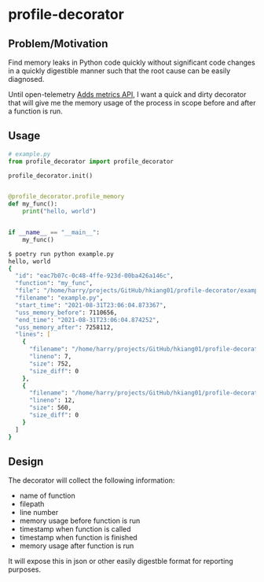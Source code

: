 # profile-decorator

## Problem/Motivation

Find memory leaks in Python code quickly without significant code changes in a quickly digestible manner such that the root cause can be easily diagnosed.

Until open-telemetry [Adds metrics API](https://github.com/open-telemetry/opentelemetry-python/pull/1887), I want a quick and dirty decorator that will give me the  memory usage of the process in scope before and after a function is run.

## Usage

```python
# example.py
from profile_decorator import profile_decorator

profile_decorator.init()


@profile_decorator.profile_memory
def my_func():
    print("hello, world")


if __name__ == "__main__":
    my_func()
```

```zsh
$ poetry run python example.py
hello, world
{
  "id": "eac7b07c-0c48-4ffe-923d-00ba426a146c",
  "function": "my_func",
  "file": "/home/harry/projects/GitHub/hkiang01/profile-decorator/example.py",
  "filename": "example.py",
  "start_time": "2021-08-31T23:06:04.873367",
  "uss_memory_before": 7110656,
  "end_time": "2021-08-31T23:06:04.874252",
  "uss_memory_after": 7258112,
  "lines": [
    {
      "filename": "/home/harry/projects/GitHub/hkiang01/profile-decorator/example.py",
      "lineno": 7,
      "size": 752,
      "size_diff": 0
    },
    {
      "filename": "/home/harry/projects/GitHub/hkiang01/profile-decorator/example.py",
      "lineno": 12,
      "size": 560,
      "size_diff": 0
    }
  ]
}
```

## Design

The decorator will collect the following information:
- name of function
- filepath
- line number
- memory usage before function is run
- timestamp when function is called
- timestamp when function is finished
- memory usage after function is run

It will expose this in json or other easily digestble format for reporting purposes.
